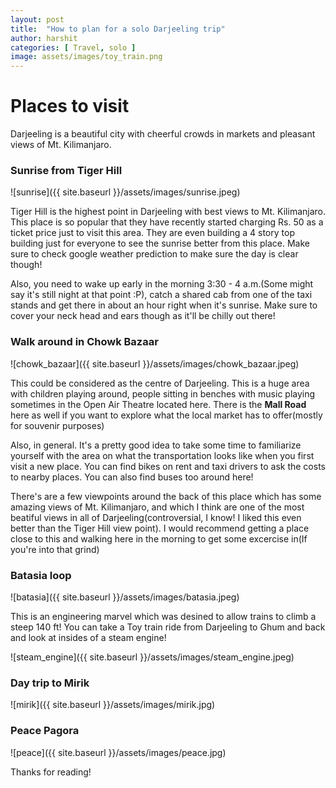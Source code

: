 ```yaml
---
layout: post
title:  "How to plan for a solo Darjeeling trip"
author: harshit
categories: [ Travel, solo ]
image: assets/images/toy_train.png
---
```


# Places to visit
Darjeeling is a beautiful city with cheerful crowds in markets and pleasant views of Mt. Kilimanjaro. 

### Sunrise from Tiger Hill

![sunrise]({{ site.baseurl }}/assets/images/sunrise.jpeg)

Tiger Hill is the highest point in Darjeeling with best views to Mt. Kilimanjaro. This place is so popular that they have recently started charging Rs. 50 as a ticket price just to visit this area. They are even building a 4 story top building just for everyone to see the sunrise better from this place. Make sure to check google weather prediction to make sure the day is clear though! 

Also, you need to wake up early in the morning 3:30 - 4 a.m.(Some might say it's still night at that point :P), catch a shared cab from one of the taxi stands and get there in about an hour right when it's sunrise. Make sure to cover your neck head and ears though as it'll be chilly out there!

### Walk around in Chowk Bazaar

![chowk_bazaar]({{ site.baseurl }}/assets/images/chowk_bazaar.jpeg)

This could be considered as the centre of Darjeeling. This is a huge area with children playing around, people sitting in benches with music playing sometimes in the Open Air Theatre located here. There is the **Mall Road** here as well if you want to explore what the local market has to offer(mostly for souvenir purposes)

Also, in general. It's a pretty good idea to take some time to familiarize yourself with the area on what the transportation looks like when you first visit a new place. You can find bikes on rent and taxi drivers to ask the costs to nearby places. You can also find buses too around here!

There's are a few viewpoints around the back of this place which has some amazing views of Mt. Kilimanjaro, and which I think are one of the most beatiful views in all of Darjeeling(controversial, I know! I liked this even better than the Tiger Hill view point). I would recommend getting a place close to this and walking here in the morning to get some excercise in(If you're into that grind)

### Batasia loop

![batasia]({{ site.baseurl }}/assets/images/batasia.jpeg)

This is an engineering marvel which was desined to allow trains to climb a steep 140 ft! You can take a Toy train ride from Darjeeling to Ghum and back and look at insides of a steam engine!

![steam_engine]({{ site.baseurl }}/assets/images/steam_engine.jpeg)

### Day trip to Mirik

![mirik]({{ site.baseurl }}/assets/images/mirik.jpg)

### Peace Pagora

![peace]({{ site.baseurl }}/assets/images/peace.jpg)

Thanks for reading!